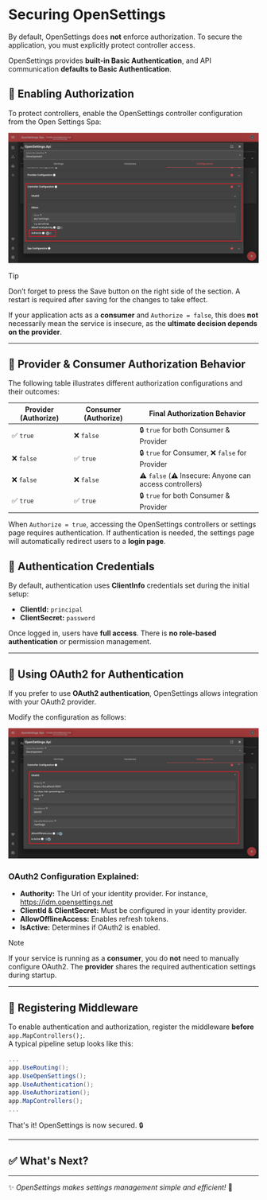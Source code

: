 # Securing OpenSettings

By default, OpenSettings does **not** enforce authorization. To secure the application, you must explicitly protect controller access.  

OpenSettings provides **built-in Basic Authentication**, and API communication **defaults to Basic Authentication**.

## 🔹 Enabling Authorization  

To protect controllers, enable the OpenSettings controller configuration from the Open Settings Spa:

![Security Guide App View Page Configuration Tab Controller](../assets/images/security-guide-app-view-page-configuration-tab-controller.png)

> [!TIP]
> Don’t forget to press the Save button on the right side of the section. A restart is required after saving for the changes to take effect.

If your application acts as a **consumer** and `Authorize = false`, this does **not** necessarily mean the service is insecure, as the **ultimate decision depends on the provider**.

---

## 🔹 Provider & Consumer Authorization Behavior  

The following table illustrates different authorization configurations and their outcomes:  

| **Provider (Authorize)** | **Consumer (Authorize)** | **Final Authorization Behavior** |
|--------------------------|--------------------------|----------------------------------|
| ✅ `true`               | ❌ `false`              | 🔒 `true` for both Consumer & Provider |
| ❌ `false`              | ✅ `true`               | 🔒 `true` for Consumer, ❌ `false` for Provider |
| ❌ `false`              | ❌ `false`              | ⚠️ `false` (⚠️ Insecure: Anyone can access controllers) |
| ✅ `true`               | ✅ `true`               | 🔒 `true` for both Consumer & Provider |

When `Authorize = true`, accessing the OpenSettings controllers or settings page requires authentication. If authentication is needed, the settings page will automatically redirect users to a **login page**.  

## 🔹 Authentication Credentials  

By default, authentication uses **ClientInfo** credentials set during the initial setup:

- **ClientId:** `principal`
- **ClientSecret:** `password`

Once logged in, users have **full access**. There is **no role-based authentication** or permission management.

---

## 🔹 Using OAuth2 for Authentication  

If you prefer to use **OAuth2 authentication**, OpenSettings allows integration with your OAuth2 provider.

Modify the configuration as follows:

![Security Guide App View Page Configuration Tab Controller OAuth2](../assets/images/security-guide-app-view-page-configuration-tab-controller-oauth2.png)

### OAuth2 Configuration Explained:
- **Authority:** The Url of your identity provider. For instance, https://idm.opensettings.net
- **ClientId & ClientSecret:** Must be configured in your identity provider.
- **AllowOfflineAccess:** Enables refresh tokens.
- **IsActive:** Determines if OAuth2 is enabled.

> [!NOTE]
> If your service is running as a **consumer**, you do **not** need to manually configure OAuth2. The **provider** shares the required authentication settings during startup.

---

## 🔹 Registering Middleware  

To enable authentication and authorization, register the middleware **before** `app.MapControllers();`.  
A typical pipeline setup looks like this:

```csharp
...
app.UseRouting();
app.UseOpenSettings();
app.UseAuthentication();
app.UseAuthorization();
app.MapControllers();
...
```

That's it! OpenSettings is now secured. 🔒  

---

## ✅ What's Next?  

---

✨ *OpenSettings makes settings management simple and efficient!* 🚀